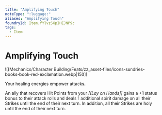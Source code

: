 ```yaml
---
title: "Amplifying Touch"
noteType: ":luggage:"
aliases: "Amplifying Touch"
foundryId: Item.fYlvzSXpIHEJNP9c
tags:
  - Item
---
```


# Amplifying Touch
![[Mechanics/Character Building/Feats/zz_asset-files/icons-sundries-books-book-red-exclamation.webp|150]]

Your healing energies empower attacks.

An ally that recovers Hit Points from your _[[Lay on Hands]]_ gains a +1 status bonus to their attack rolls and deals 1 additional spirit damage on all their Strikes until the end of their next turn. In addition, all their Strikes are holy until the end of their next turn.
